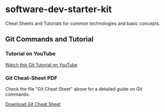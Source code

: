 # software-dev-starter-kit
Cheat Sheets and Tutorials for common technologies and basic concepts.

## Git Commands and Tutorial

### Tutorial on YouTube
[Watch this Git Tutorial on YouTube](https://www.youtube.com/watch?v=zTjRZNkhiEU&ab_channel=freeCodeCamp.org)

### Git Cheat-Sheet PDF
Check the file "Git Cheat Sheet" above for a detailed guide on Git commands.

[Download Git Cheat Sheet](./git-cheat-sheet.pdf)


